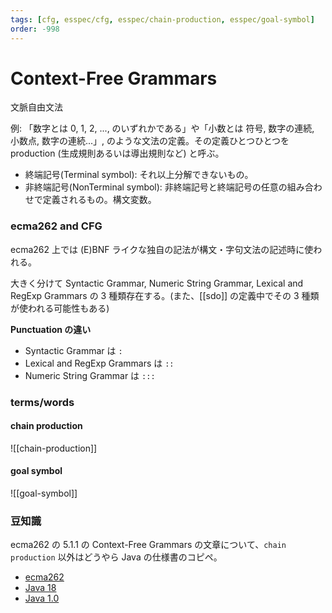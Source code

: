 ```yaml
---
tags: [cfg, esspec/cfg, esspec/chain-production, esspec/goal-symbol]
order: -998
---
```


# Context-Free Grammars

文脈自由文法

例: 「数字とは 0, 1, 2, ..., のいずれかである」や「小数とは 符号, 数字の連続, 小数点, 数字の連続...」, のような文法の定義。その定義ひとつひとつを production (生成規則あるいは導出規則など) と呼ぶ。

- 終端記号(Terminal symbol): それ以上分解できないもの。
- 非終端記号(NonTerminal symbol): 非終端記号と終端記号の任意の組み合わせで定義されるもの。構文変数。

### ecma262 and CFG

ecma262 上では (E)BNF ライクな独自の記法が構文・字句文法の記述時に使われる。

大きく分けて Syntactic Grammar, Numeric String Grammar, Lexical and RegExp Grammars の 3 種類存在する。(また、[[sdo]] の定義中でその 3 種類が使われる可能性もある)

**Punctuation の違い**

- Syntactic Grammar は `:`
- Lexical and RegExp Grammars は `::`
- Numeric String Grammar は `:::`

### terms/words

#### chain production

![[chain-production]]

#### goal symbol

![[goal-symbol]]

### 豆知識

ecma262 の 5.1.1 の Context-Free Grammars の文章について、`chain production` 以外はどうやら Java の仕様書のコピペ。

- [ecma262](https://tc39.es/ecma262/#sec-context-free-grammars)
- [Java 18](https://docs.oracle.com/javase/specs/jls/se18/html/jls-2.html)
- [Java 1.0](http://titanium.cs.berkeley.edu/doc/java-langspec-1.0/2.doc.html)
